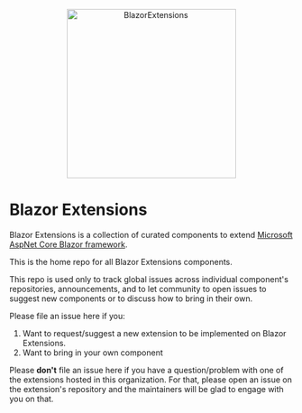 <p align="center">
  <img src="https://avatars2.githubusercontent.com/u/38994076?s%3D128%26v%3D4" alt="BlazorExtensions" width="300px"> 
  <h1>Blazor Extensions</h1>
</p>

Blazor Extensions is a collection of curated components to extend [Microsoft AspNet Core Blazor framework](https://blazor.net/).

This is the home repo for all Blazor Extensions components.

This repo is used only to track global issues across individual component's repositories, announcements, and to let community to open issues to suggest new components or to discuss how to bring in their own.

Please file an issue here if you:

1. Want to request/suggest a new extension to be implemented on Blazor Extensions.
2. Want to bring in your own component

Please **don't** file an issue here if you have a question/problem with one of the extensions hosted in this organization. For that, please open an issue on the extension's repository and the maintainers will be glad to engage with you on that.
